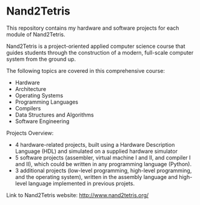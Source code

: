 # Nand2Tetris

This repository contains my hardware and software projects for each module of Nand2Tetris.

Nand2Tetris is a project-oriented applied computer science course that guides students through the construction of a modern, full-scale computer system from the ground up.

The following topics are covered in this comprehensive course:
<ul>
<li>Hardware</li>
<li>Architecture</li>
<li>Operating Systems</li>
<li>Programming Languages</li>
<li>Compilers</li>
<li>Data Structures and Algorithms</li>
<li>Software Engineering</li>
</ul>

Projects Overview:
<ul>
<li>4 hardware-related projects, built using a Hardware Description Language (HDL) and simulated on a supplied hardware simulator</li> 
<li>5 software projects (assembler, virtual machine I and II, and compiler I and II), which could be written in any programming language (Python).</li>
<li>3 additional projects (low-level programming, high-level programming, and the operating system), written in the assembly language and high-level language implemented in previous projets.</li>
</ul>

Link to Nand2Tetris website: http://www.nand2tetris.org/
